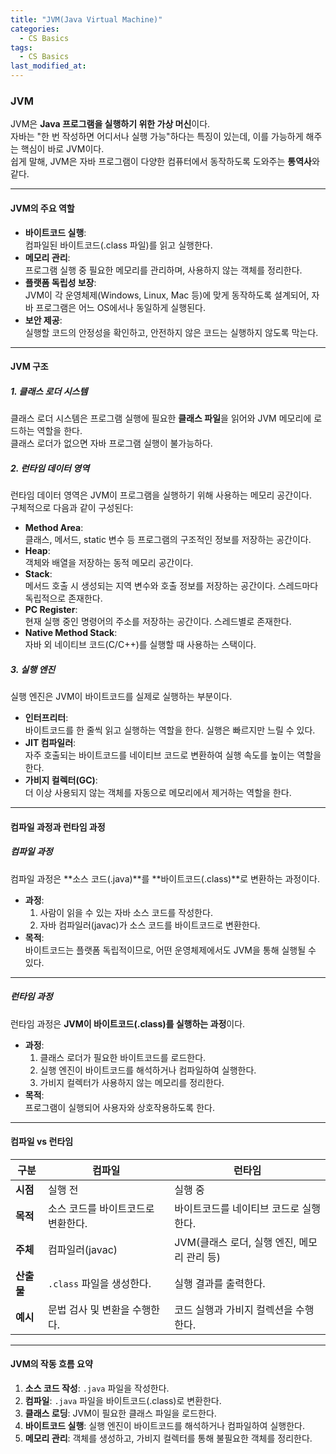 ```yaml
---
title: "JVM(Java Virtual Machine)"
categories:
  - CS Basics
tags:
  - CS Basics
last_modified_at: 
---
```


### JVM
JVM은 **Java 프로그램을 실행하기 위한 가상 머신**이다.  
자바는 "한 번 작성하면 어디서나 실행 가능"하다는 특징이 있는데, 이를 가능하게 해주는 핵심이 바로 JVM이다.  
쉽게 말해, JVM은 자바 프로그램이 다양한 컴퓨터에서 동작하도록 도와주는 **통역사**와 같다.

---

#### **JVM의 주요 역할**
- **바이트코드 실행**:  
  컴파일된 바이트코드(.class 파일)를 읽고 실행한다.  
- **메모리 관리**:  
  프로그램 실행 중 필요한 메모리를 관리하며, 사용하지 않는 객체를 정리한다.  
- **플랫폼 독립성 보장**:  
  JVM이 각 운영체제(Windows, Linux, Mac 등)에 맞게 동작하도록 설계되어, 자바 프로그램은 어느 OS에서나 동일하게 실행된다.  
- **보안 제공**:  
  실행할 코드의 안정성을 확인하고, 안전하지 않은 코드는 실행하지 않도록 막는다.

---

#### **JVM 구조**

##### **1. 클래스 로더 시스템**  
클래스 로더 시스템은 프로그램 실행에 필요한 **클래스 파일**을 읽어와 JVM 메모리에 로드하는 역할을 한다.  
클래스 로더가 없으면 자바 프로그램 실행이 불가능하다.

##### **2. 런타임 데이터 영역**  
런타임 데이터 영역은 JVM이 프로그램을 실행하기 위해 사용하는 메모리 공간이다.  
구체적으로 다음과 같이 구성된다:  
- **Method Area**:  
  클래스, 메서드, static 변수 등 프로그램의 구조적인 정보를 저장하는 공간이다.  
- **Heap**:  
  객체와 배열을 저장하는 동적 메모리 공간이다.  
- **Stack**:  
  메서드 호출 시 생성되는 지역 변수와 호출 정보를 저장하는 공간이다. 스레드마다 독립적으로 존재한다.  
- **PC Register**:  
  현재 실행 중인 명령어의 주소를 저장하는 공간이다. 스레드별로 존재한다.  
- **Native Method Stack**:  
  자바 외 네이티브 코드(C/C++)를 실행할 때 사용하는 스택이다.  

##### **3. 실행 엔진**  
실행 엔진은 JVM이 바이트코드를 실제로 실행하는 부분이다.  
- **인터프리터**:  
  바이트코드를 한 줄씩 읽고 실행하는 역할을 한다. 실행은 빠르지만 느릴 수 있다.  
- **JIT 컴파일러**:  
  자주 호출되는 바이트코드를 네이티브 코드로 변환하여 실행 속도를 높이는 역할을 한다.  
- **가비지 컬렉터(GC)**:  
  더 이상 사용되지 않는 객체를 자동으로 메모리에서 제거하는 역할을 한다.  

---

#### **컴파일 과정과 런타임 과정**

##### **컴파일 과정**  
컴파일 과정은 **소스 코드(.java)**를 **바이트코드(.class)**로 변환하는 과정이다.  
- **과정**:  
  1. 사람이 읽을 수 있는 자바 소스 코드를 작성한다.  
  2. 자바 컴파일러(javac)가 소스 코드를 바이트코드로 변환한다.  
- **목적**:  
  바이트코드는 플랫폼 독립적이므로, 어떤 운영체제에서도 JVM을 통해 실행될 수 있다.

---

##### **런타임 과정**  
런타임 과정은 **JVM이 바이트코드(.class)를 실행하는 과정**이다.  
- **과정**:  
  1. 클래스 로더가 필요한 바이트코드를 로드한다.  
  2. 실행 엔진이 바이트코드를 해석하거나 컴파일하여 실행한다.  
  3. 가비지 컬렉터가 사용하지 않는 메모리를 정리한다.  
- **목적**:  
  프로그램이 실행되어 사용자와 상호작용하도록 한다.

---

#### **컴파일 vs 런타임**

| **구분**      | **컴파일**                          | **런타임**                                 |
|---------------|-------------------------------------|--------------------------------------------|
| **시점**      | 실행 전                             | 실행 중                                   |
| **목적**      | 소스 코드를 바이트코드로 변환한다.  | 바이트코드를 네이티브 코드로 실행한다.    |
| **주체**      | 컴파일러(javac)                    | JVM(클래스 로더, 실행 엔진, 메모리 관리 등)|
| **산출물**    | `.class` 파일을 생성한다.           | 실행 결과를 출력한다.                     |
| **예시**      | 문법 검사 및 변환을 수행한다.       | 코드 실행과 가비지 컬렉션을 수행한다.     |

---

#### **JVM의 작동 흐름 요약**
1. **소스 코드 작성**: `.java` 파일을 작성한다.  
2. **컴파일**: `.java` 파일을 바이트코드(.class)로 변환한다.  
3. **클래스 로딩**: JVM이 필요한 클래스 파일을 로드한다.  
4. **바이트코드 실행**: 실행 엔진이 바이트코드를 해석하거나 컴파일하여 실행한다.  
5. **메모리 관리**: 객체를 생성하고, 가비지 컬렉터를 통해 불필요한 객체를 정리한다.

